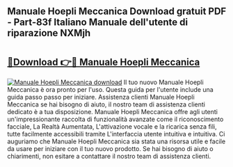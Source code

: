 ## Manuale Hoepli Meccanica Download gratuit PDF - Part-83f Italiano Manuale dell'utente di riparazione NXMjh

# <h2><a href="http://dfd8qbu.blite.top/?on=Manuale+Hoepli+Meccanica">🔗Download 👉🔴 Manuale Hoepli Meccanica</a></h2>

[![Manuale Hoepli Meccanica download](https://i.imgur.com/lujVjoI.png)](http://dfd8qbu.blite.top/?on=Manuale+Hoepli+Meccanica)
Il tuo nuovo Manuale Hoepli Meccanica è ora pronto per l'uso. Questa guida per l'utente include una guida passo passo per iniziare. Assistenza clienti Manuale Hoepli Meccanica se hai bisogno di aiuto, il nostro team di assistenza clienti dedicato è a tua disposizione. Manuale Hoepli Meccanica offre agli utenti un'impressionante raccolta di funzionalità avanzate come il riconoscimento facciale, La Realtà Aumentata, L'attivazione vocale e la ricarica senza fili, tutte facilmente accessibili tramite L'interfaccia utente intuitiva e intuitiva. Ci auguriamo che Manuale Hoepli Meccanica sia stata una risorsa utile e facile da usare per iniziare con il tuo nuovo prodotto. Se hai bisogno di aiuto o chiarimenti, non esitare a contattare il nostro team di assistenza clienti.
